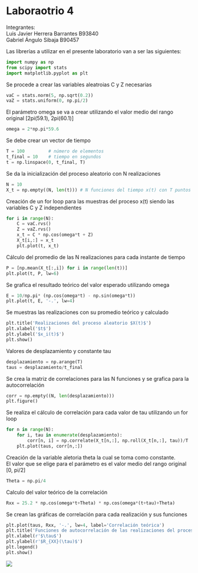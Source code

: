 # Laboraotrio 4

Integrantes:\
Luis Javier Herrera Barrantes B93840\
Gabriel Ángulo Sibaja B90457

Las librerías a utilizar en el presente laboratorio van a ser las siguientes:
```py
import numpy as np
from scipy import stats
import matplotlib.pyplot as plt

```
Se procede a crear las variables aleatroias C y Z necesarias
```py
vaC = stats.norm(5, np.sqrt(0.2))
vaZ = stats.uniform(0, np.pi/2)

```
El parámetro omega se va a crear utilizando el valor medio del rango original [2pi(59.1), 2pi(60.1)]
```py
omega = 2*np.pi*59.6
```
Se debe crear un vector de tiempo
```py
T = 100			# número de elementos
t_final = 10	# tiempo en segundos
t = np.linspace(0, t_final, T)
```
Se da la inicialización del proceso aleatorio con N realizaciones
```py
N = 10
X_t = np.empty((N, len(t)))	# N funciones del tiempo x(t) con T puntos
```
Creación de un for loop para las muestras del proceso x(t) siendo las variables C y Z independientes
```py
for i in range(N):
	C = vaC.rvs()
	Z = vaZ.rvs()
	x_t = C * np.cos(omega*t + Z)
	X_t[i,:] = x_t
	plt.plot(t, x_t)
```
Cálculo del promedio de las N realizaciones para cada instante de tiempo 
```py
P = [np.mean(X_t[:,i]) for i in range(len(t))]
plt.plot(t, P, lw=6)
```
Se grafica el resultado teórico del valor esperado utilizando omega
```py
E = 10/np.pi* (np.cos(omega*t) - np.sin(omega*t))
plt.plot(t, E, '-.', lw=4)
```

Se muestras las realizaciones con su promedio teórico y calculado
```py
plt.title('Realizaciones del proceso aleatorio $X(t)$')
plt.xlabel('$t$')
plt.ylabel('$x_i(t)$')
plt.show()
```
Valores de desplazamiento y constante tau
```py
desplazamiento = np.arange(T)
taus = desplazamiento/t_final
```
Se crea la matriz de correlaciones para las N funciones y se grafica para la autocorrelación
```py
corr = np.empty((N, len(desplazamiento)))
plt.figure()
```
Se realiza el cálculo de correlación para cada valor de tau utilizando un for loop
```py
for n in range(N):
	for i, tau in enumerate(desplazamiento):
		corr[n, i] = np.correlate(X_t[n,:], np.roll(X_t[n,:], tau))/T
	plt.plot(taus, corr[n,:])

```
Creación de la variable aletoria theta la cual se toma como constante.\
El valor que se elige para el parámetro es el valor medio del rango original [0, pi/2]
```py
Theta = np.pi/4

```

Calculo del valor teórico de la correlación
```py
Rxx = 25.2 * np.cos(omega*t+Theta) * np.cos(omega*(t+tau)+Theta)
```

Se crean las gráficas de correlación para cada realización y sus funciones
```py
plt.plot(taus, Rxx, '-.', lw=4, label='Correlación teórica')
plt.title('Funciones de autocorrelación de las realizaciones del proceso')
plt.xlabel(r'$\tau$')
plt.ylabel(r'$R_{XX}(\tau)$')
plt.legend()
plt.show()
```

![](Imágenes/Figure%202021-11-18%20091923%20(0).png)





